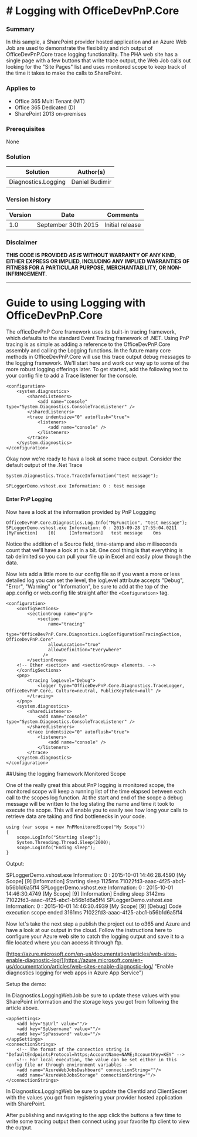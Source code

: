 # # Logging with OfficeDevPnP.Core #

### Summary ###
In this sample, a SharePoint provider hosted application and an Azure Web Job are used to demonstrate the flexibility and rich output of OfficeDevPnP.Core trace logging functionality.  The PHA web site has a single page with a few buttons that write trace output, the Web Job calls out looking for the "Site Pages" list and uses monitored scope to keep track of the time it takes to make the calls to SharePoint.   

### Applies to ###
-  Office 365 Multi Tenant (MT)
-  Office 365 Dedicated (D)
-  SharePoint 2013 on-premises

### Prerequisites ###
None

### Solution ###

Solution | Author(s)
---------|----------
Diagnostics.Logging | Daniel Budimir

### Version history ###
Version  | Date | Comments
---------| -----| --------
1.0  | September 30th 2015 | Initial release

### Disclaimer ###
**THIS CODE IS PROVIDED *AS IS* WITHOUT WARRANTY OF ANY KIND, EITHER EXPRESS OR IMPLIED, INCLUDING ANY IMPLIED WARRANTIES OF FITNESS FOR A PARTICULAR PURPOSE, MERCHANTABILITY, OR NON-INFRINGEMENT.**


----------
# Guide to using Logging with OfficeDevPnP.Core #

The officeDevPnP Core framework uses its built-in tracing framework, which defaults to the standard Event Tracing framework of .NET.  Using PnP tracing is as simple as adding a reference to the OfficeDevPnP.Core assembly and calling the Logging functions.  In the future many core methods in OfficeDevPnP.Core will use this trace    output debug messages to the logging framework.  We'll start here and work our way up to some of the  more robust logging offerings later.  To get started, add the following text to your config file to add a Trace listener for the console.

	<configuration>
		<system.diagnostics>
	    	<sharedListeners>
	      		<add name="console" type="System.Diagnostics.ConsoleTraceListener" />
	    	</sharedListeners>
	    	<trace indentsize="0" autoflush="true">
	      		<listeners>
	        		<add name="console" />
	      		</listeners>
	    	</trace>
		</system.diagnostics>
	</configuration>

Okay now we're ready to hava a look at some trace output.  Consider the default output of the .Net Trace

	System.Diagnostics.Trace.TraceInformation("test message"); 

	SPLoggerDemo.vshost.exe Information: 0 : test message 

#### Enter PnP Logging ####

Now have a look at the information provided by PnP Loggging 

	OfficeDevPnP.Core.Diagnostics.Log.Info("MyFunction", "test message");
	SPLoggerDemo.vshost.exe Information: 0 : 2015-09-28 17:55:04.0211       [MyFunction]    [0]     [Information]   test message    0ms

Notice the addition of a Source field, time-stamp and also milliseconds count that we'll have a look at in a bit.  One cool thing is that everything  is tab delimited so you can pull your file up in Excel and easily plow though the data.

Now lets add a little more to our config file so if you want a more or less detailed log you can set the level, the logLevel attribute accepts "Debug", "Error", "Warning" or "Information", be sure to add at the top of the app.config or web.config file straight after the ```<Configuration>``` tag. 

	<configuration>
		<configSections>
	    	<sectionGroup name="pnp">
	      		<section
			        name="tracing"
			        type="OfficeDevPnP.Core.Diagnostics.LogConfigurationTracingSection, OfficeDevPnP.Core"
			        allowLocation="true"
			        allowDefinition="Everywhere"
			      />
		    </sectionGroup>
	    <!-- Other <section> and <sectionGroup> elements. -->
		</configSections>
		<pnp>
			<tracing logLevel="Debug">
	      		<logger type="OfficeDevPnP.Core.Diagnostics.TraceLogger, OfficeDevPnP.Core, Culture=neutral, PublicKeyToken=null" />
	    	</tracing>
		</pnp>
		<system.diagnostics>
	    	<sharedListeners>
	      		<add name="console" type="System.Diagnostics.ConsoleTraceListener" />
	    	</sharedListeners>
	    	<trace indentsize="0" autoflush="true">
	      		<listeners>
	        		<add name="console" />
	      		</listeners>
	    	</trace>
		</system.diagnostics>
	</configuration>



##Using the logging framework Monitored Scope

One of the really great this about PnP logging is monitored scope, the monitored scope will keep a running list of the time elapsed between each call to the scopes log function.   At the start and end of the scope a debug message will be written to the log stating the name and time it took to execute the scope.  This will enable you to easily see how long your calls to retrieve data are taking and find  bottlenecks in your code.

	using (var scope = new PnPMonitoredScope("My Scope"))
	{
	    scope.LogInfo("Starting sleep");
	    System.Threading.Thread.Sleep(2000);
	    scope.LogInfo("Ending sleep");
	}


Output:

SPLoggerDemo.vshost.exe Information: 0 : 2015-10-01 14:46:28.4590       [My Scope]      [9]     [Information]   Starting sleep  1125ms  71022fd3-aaac-4f25-abc1-b56b1d6a5ff4
SPLoggerDemo.vshost.exe Information: 0 : 2015-10-01 14:46:30.4749       [My Scope]      [9]     [Information]   Ending sleep    3142ms  71022fd3-aaac-4f25-abc1-b56b1d6a5ff4
SPLoggerDemo.vshost.exe Information: 0 : 2015-10-01 14:46:30.4939       [My Scope]      [9]     [Debug] Code execution scope ended      3161ms  71022fd3-aaac-4f25-abc1-b56b1d6a5ff4


Now let's take the next step a publish the project out to o365 and Azure and have a look at our output in the cloud.  Follow the instructions here to configure your Azure web site to catch the logging output and save it to a file located where you can access it through ftp.

[https://azure.microsoft.com/en-us/documentation/articles/web-sites-enable-diagnostic-log/](https://azure.microsoft.com/en-us/documentation/articles/web-sites-enable-diagnostic-log/ "Enable diagnostics logging for web apps in Azure App Service")

Setup the demo: 

In Diagnostics.LoggingWebJob be sure to update these values with you SharePoint information and the storage keys you got from following the article above.  

	<appSettings>
    	<add key="SpUrl" value=""/>
    	<add key="SpUsername" value=""/>
    	<add key="SpPassword" value=""/>
	</appSettings>
	<connectionStrings>
    	<!-- The format of the connection string is "DefaultEndpointsProtocol=https;AccountName=NAME;AccountKey=KEY" -->
    	<!-- For local execution, the value can be set either in this config file or through environment variables -->
    	<add name="AzureWebJobsDashboard" connectionString=""/>
    	<add name="AzureWebJobsStorage" connectionString=""/>
	</connectionStrings>

In Diagnostics.LoggingWeb be sure to update the ClientId and ClientSecret with the values you got from registering your provider hosted application with SharePoint.

After publishing and navigating to the app click the buttons a few time to write some tracing output then connect using your favorite ftp client to view the output.




  


 